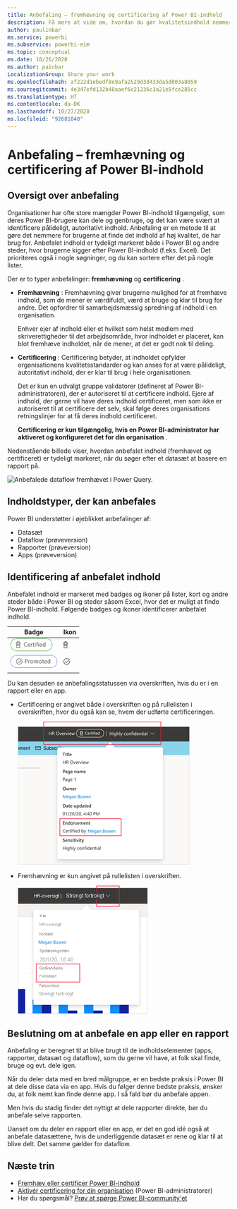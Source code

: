 ```yaml
---
title: Anbefaling – fremhævning og certificering af Power BI-indhold
description: Få mere at vide om, hvordan du gør kvalitetsindhold nemmere at finde via fremhævning eller certificering
author: paulinbar
ms.service: powerbi
ms.subservice: powerbi-eim
ms.topic: conceptual
ms.date: 10/26/2020
ms.author: painbar
LocalizationGroup: Share your work
ms.openlocfilehash: af222d1ebedf8e9afa2529d3d433da5d003a8059
ms.sourcegitcommit: 4e347efd132b48aaef6c21236c3a21e5fce285cc
ms.translationtype: HT
ms.contentlocale: da-DK
ms.lasthandoff: 10/27/2020
ms.locfileid: "92681840"
---
```

# <a name="endorsement---promoting-and-certifying-power-bi-content"></a>Anbefaling – fremhævning og certificering af Power BI-indhold

## <a name="endorsement-overview"></a>Oversigt over anbefaling

Organisationer har ofte store mængder Power BI-indhold tilgængeligt, som deres Power BI-brugere kan dele og genbruge, og det kan være svært at identificere pålideligt, autoritativt indhold. Anbefaling er en metode til at gøre det nemmere for brugerne at finde det indhold af høj kvalitet, de har brug for. Anbefalet indhold er tydeligt markeret både i Power BI og andre steder, hvor brugerne kigger efter Power BI-indhold (f.eks. Excel). Det prioriteres også i nogle søgninger, og du kan sortere efter det på nogle lister.

Der er to typer anbefalinger: **fremhævning** og **certificering** .

* **Fremhævning** : Fremhævning giver brugerne mulighed for at fremhæve indhold, som de mener er værdifuldt, værd at bruge og klar til brug for andre. Det opfordrer til samarbejdsmæssig spredning af indhold i en organisation.

    Enhver ejer af indhold eller et hvilket som helst medlem med skriverettigheder til det arbejdsområde, hvor indholdet er placeret, kan blot fremhæve indholdet, når de mener, at det er godt nok til deling.

* **Certificering** : Certificering betyder, at indholdet opfylder organisationens kvalitetsstandarder og kan anses for at være pålideligt, autoritativt indhold, der er klar til brug i hele organisationen.

    Det er kun en udvalgt gruppe validatorer (defineret af Power BI-administratoren), der er autoriseret til at certificere indhold. Ejere af indhold, der gerne vil have deres indhold certificeret, men som ikke er autoriseret til at certificere det selv, skal følge deres organisations retningslinjer for at få deres indhold certificeret.

    **Certificering er kun tilgængelig, hvis en Power BI-administrator har aktiveret og konfigureret det for din organisation** .

Nedenstående billede viser, hvordan anbefalet indhold (fremhævet og certificeret) er tydeligt markeret, når du søger efter et datasæt at basere en rapport på.

![Anbefalede dataflow fremhævet i Power Query.](media/service-endorsement-overview/power-bi-content-endorsement-dataset-select.png)

## <a name="content-types-that-can-be-endorsed"></a>Indholdstyper, der kan anbefales
Power BI understøtter i øjeblikket anbefalinger af:
* Datasæt
* Dataflow (prøveversion)
* Rapporter (prøveversion)
* Apps (prøveversion)

## <a name="identifying-endorsed-content"></a>Identificering af anbefalet indhold

Anbefalet indhold er markeret med badges og ikoner på lister, kort og andre steder både i Power BI og steder såsom Excel, hvor det er muligt at finde Power BI-indhold. Følgende badges og ikoner identificerer anbefalet indhold.

|Badge|Ikon|
|---------|---------|
|![Skærmbillede af certificeringsbadge.](media/service-endorsement-overview/certified-badge.png)|![Skærmbillede af certificeringsikon.](media/service-endorsement-overview/certified-icon.png)|
|![Skærmbillede af fremhævningsbadge.](media/service-endorsement-overview/promoted-badge.png)|![Skærmbillede fremhævningsikon.](media/service-endorsement-overview/promoted-icon.png)|
|||

Du kan desuden se anbefalingsstatussen via overskriften, hvis du er i en rapport eller en app.
* Certificering er angivet både i overskriften og på rullelisten i overskriften, hvor du også kan se, hvem der udførte certificeringen.

    ![Skærmbillede, der viser et certificeringsbadge i en overskrift i rapporten.](media/service-endorsement-overview/certification-report-header.png)

* Fremhævning er kun angivet på rullelisten i overskriften.
 
    ![Skærmbillede, der viser et fremhævningsbadge i en overskrift i rapporten.](media/service-endorsement-overview/promotion-report-header.png)

## <a name="deciding-whether-to-endorse-an-app-or-a-report"></a>Beslutning om at anbefale en app eller en rapport

Anbefaling er beregnet til at blive brugt til de indholdselementer (apps, rapporter, datasæt og dataflow), som du gerne vil have, at folk skal finde, bruge og evt. dele igen.

Når du deler data med en bred målgruppe, er en bedste praksis i Power BI at dele disse data via en app. Hvis du følger denne bedste praksis, ønsker du, at folk nemt kan finde denne app. I så fald bør du anbefale appen. 

Men hvis du stadig finder det nyttigt at dele rapporter direkte, bør du anbefale selve rapporten. 

Uanset om du deler en rapport eller en app, er det en god idé også at anbefale datasættene, hvis de underliggende datasæt er rene og klar til at blive delt. Det samme gælder for dataflow.  

## <a name="next-steps"></a>Næste trin

* [Fremhæv eller certificer Power BI-indhold](service-endorse-content.md)
* [Aktivér certificering for din organisation](../admin/service-admin-setup-certification.md) (Power BI-administratorer)
* Har du spørgsmål? [Prøv at spørge Power BI-community'et](https://community.powerbi.com/)